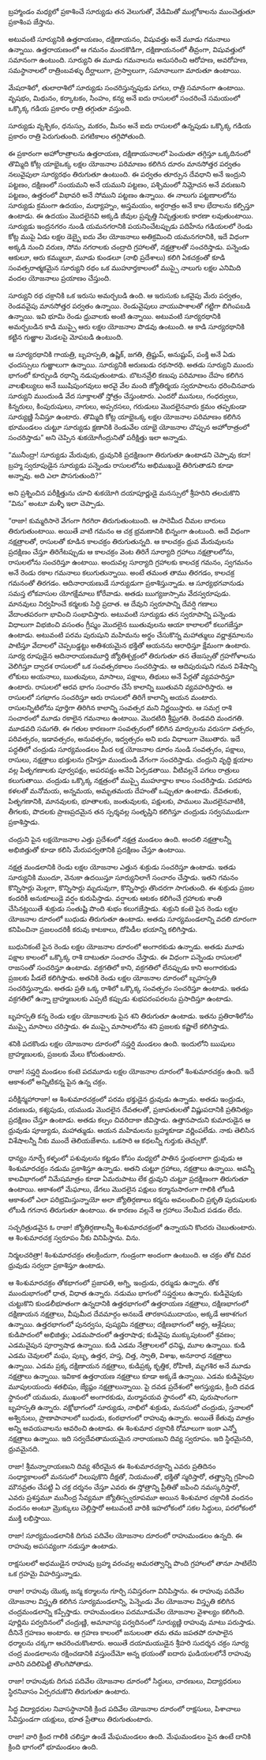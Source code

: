 ﻿బ్రహ్మాండం మధ్యలో ప్రకాశించే సూర్యుడు తన వెలుగుతో, వేడిమితో ముల్లోకాలను ముంచెత్తుతూ ప్రకాశింప జేస్తాను. 

అటువంటి సూర్యునికి ఉత్తరాయణం, దక్షిణాయనం, విషువత్తు అనే మూడు గమనాలు ఉన్నాయి. ఉత్తరాయణంలో ఆ గమనం మందకొడిగా, దక్షిణాయనంలో తీవ్రంగా, విషువత్తులో సమానంగా ఉంటుంది. సూర్యుని ఈ మూడు గమనాలను అనుసరించి ఆరోహణ, అవరోహణ, సమస్థానాలలో రాత్రింబవళ్ళు దీర్ఘాలుగా, హ్రస్వాలుగా, సమానాలుగా మారుతూ ఉంటాయి. 

మేషరాశిలో, తులారాశిలో సూర్యుడు సంచరిస్తున్నపుడు పగలు, రాత్రి సమానంగా ఉంటాయి. వృషభం, మిథునం, కర్కాటకం, సింహం, కన్య అనే ఐదు రాసులలో సంచరించే సమయంలో ఒక్కొక్క గడియ ప్రకారం రాత్రి తగ్గుతూ వస్తుంది. 

సూర్యుడు వృశ్చికం, ధనుస్సు, మకరం, మీనం అనే ఐదు రాసులలో ఉన్నపుడు ఒక్కొక్క గడియ ప్రకారం రాత్రి పెరుగుతుంది. పగటికాలం తగ్గిపోతుంది. 

ఈ ప్రకారంగా అహోరాత్రాలను ఉత్తరాయణ, దక్షిణాయనాలలో పెంచుతూ తగ్గిస్తూ ఒక్కదినంలో తొమ్మిది కోట్ల యాభైఒక్క లక్షల యోజనాల పరిమాణం కలిగిన దూరం మానసోత్తర పర్వతం నలువైపులా సూర్యరథం తిరుగుతూ ఉంటుంది. ఈ పర్వతం తూర్పున దేవధాని అనే ఇంద్రుని పట్టణం, దక్షిణంలో సంయమని అనే యముని పట్టణం, పశ్చిమంలో నిమ్లోచన అనే వరుణుని పట్టణం, ఉత్తరంలో విభావరి అనే సోముని పట్టణం ఉన్నాయి. ఈ నాలుగు పట్టణాలలోను సూర్యుడు క్రమంగా ఉదయం, మధ్యాహ్నం, అస్తమయం, అర్ధరాత్రం అనే కాల భేదాలను కల్పిస్తూ ఉంటాడు. ఈ ఉదయం మొదలైనవి అక్కడి జీవుల ప్రవృత్తి నివృత్తులకు కారణా లవుతుంటాయి. సూర్యుడు ఇంద్రనగరం నుండి యమనగరానికి పయనించేటప్పుడు పదిహేను గడియలలో రెండు కోట్ల ముపై ఏడు లక్షల డెబ్బై ఐదు వేల యోజనాలు అతిక్రమించి యమనగరానికి, ఇదే విధంగా అక్కడి నుంచి వరుణ, సోమ నగరాలకు చంద్రాది గ్రహాలతో, నక్షత్రాలతో సంచరిస్తాడు. పన్నెండు ఆకులూ, ఆరు కమ్ములూ, మూడు కుండలూ (నాభి ప్రదేశాలు) కలిగి ఏకచక్రంతో కూడి సంవత్సరాత్మకమైన సూర్యుని రథం ఒక ముహూర్తకాలంలో ముప్పై నాలుగు లక్షల ఎనిమిది వందల యోజనాలు ప్రయాణం చేస్తుంది. 

సూర్యుని రథ చక్రానికి ఒక ఇరుసు అమర్చబడి ఉంది. ఆ ఇరుసుకు ఒకవైపు మేరు పర్వతం, రెండవవైపు మానసోత్తర పర్వతం ఉన్నాయి. రెండువైపులు వాయుపాశాలతో గట్టిగా బిగింపబడి ఉన్నాయి. ఇవి భూమి రెండు ధ్రువాలకు అంటి ఉన్నాయి. అటువంటి సూర్యరథానికి అమర్చబడిన కాడి ముప్పై ఆరు లక్షల యోజనాల పొడవు ఉంటుంది. ఆ కాడి సూర్యరథానికి కట్టిన గుఱ్ఱాల మెడలపై మోపబడి ఉంటుంది. 

ఆ సూర్యరథానికి గాయత్రి, బృహస్పతి, ఉష్ణిక్, జగతి, త్రిష్టుప్, అనుష్టుప్, పంక్తి అనే ఏడు ఛందస్సులు గుఱ్ఱాలుగా ఉన్నాయి. సూర్యునికి అరుణుడు రథసారథి. అతడు సూర్యుని ముందు భాగంలో కూర్చుండి రథాన్ని నడుపుతుంటాడు. బొటనవ్రేలి కణుపు పరిమాణం దేహం కలిగిన వాలఖిల్యులు అనే ఋషిపుంగవులు అరవై వేల మంది జ్యోతిర్మయ స్వరూపాలను ధరించినవారు సూర్యుని ముందుండి వేద సూక్తాలతో స్తోత్రం చేస్తుంటారు. ఎందరో మునులు, గంధర్వులు, కిన్నరులు, కింపురుషులు, నాగులు, అప్సరసలు, గరుడులు మొదలైనవారు క్రమం తప్పకుండా సూర్యుణ్ణి సేవిస్తూ ఉంటారు. తొమ్మిది కోట్ల యాభైఒక్క లక్షల యోజనాల పరిమాణం కలిగిన భూమండలం చుట్టూ సూర్యుడు క్షణానికి రెండువేల యాభై యోజనాల చొప్పున అహోరాత్రంలో సంచరిస్తాడు” అని చెప్పిన శుకయోగీంద్రునితో పరీక్షిత్తు ఇలా అన్నాడు. 

“మునీంద్రా! సూర్యుడు మేరువుకు, ధ్రువునికి ప్రదక్షిణంగా తిరుగుతూ ఉంటాడని చెప్పావు కదా! బ్రహ్మ స్వరూపుడైన సూర్యుడు పన్నెండు రాసులలోను అభిముఖుడై తిరిగుతాడని కూడా అన్నావు. అది ఎలా పొసగుతుంది?” 

అని ప్రశ్నించిన పరీక్షిత్తును చూచి శుకయోగి దయాపూర్ణుడై మనస్సులో శ్రీహరిని తలచుకొని “విను” అంటూ మళ్ళీ ఇలా చెప్పాడు. 

“రాజా! కుమ్మరిసారె వేగంగా గిరగిరా తిరుగుతుంటుంది. ఆ సారెమీద చీమల బారులు తిరుగుతుంటాయి. అయితే వాటి గమనం ఆ చక్ర భ్రమణానికి భిన్నంగా ఉంటుంది. అదే విధంగా నక్షత్రాలతో, రాసులతో కూడిన కాలచక్రం తిరుగుతున్నది. ఆ కాలచక్రం ధ్రువ మేరువులను ప్రదక్షిణం చేస్తూ తిరిగేటప్పుడు ఆ కాలచక్రం వెంట తిరిగే సూర్యాది గ్రహాలు నక్షత్రాలలోను, రాసులలోను సంచరిస్తూ ఉంటాయి. అందువల్ల సూర్యాది గ్రహాలకు కాలచక్ర గమనం, స్వగమనం అనే రెండు రకాల గమనాలు కలుగుతున్నాయి. అంటే తమంత తాము తిరగడం, కాలచక్ర గమనంతో తిరగడం. ఆదినారాయణుడే సూర్యుడుగా ప్రకాశిస్తున్నాడు. ఆ సూర్యభగవానుడు సమస్త లోకవాసుల యోగక్షేమాలు కోరేవాడు. అతడు ఋగ్యజుస్సామ వేదస్వరూపుడు. మానవులు నిర్వహించే కర్మలకు సిద్ధి ప్రదాత. ఆ దేవుని స్వరూపాన్ని దేవర్షి గణాలు వేదాంతపరంగా భావించి సంభావిస్తారు. అటువంటి సూర్యుడు తన స్వరూపాన్ని పన్నెండు విధాలుగా విభజించి వసంతం గ్రీష్మం మొదలైన ఋతువులను ఆయా కాలాలలో కలుగజేస్తూ ఉంటాడు. అటువంటి పరమ పురుషుని మహిమను అర్థం చేసుకొన్న మహాత్ములు వర్ణాశ్రమాలను పాటిస్తూ వేదాలలో చెప్పబడ్డట్టు అతిశయమైన భక్తితో ఆయనను ఆరాధిస్తూ క్షేమంగా ఉంటారు. సూర్య రూపుడైన ఆదినారాయణమూర్తి జ్యోతిశ్చక్రంలో తిరుగుతూ తన తేజస్సుతో గ్రహగోళాలను వెలిగిస్తూ ద్వాదశ రాసులలో ఒక సంవత్సరకాలం సంచరిస్తాడు. ఆ ఆదిపురుషుని గమన విశేషాన్ని లోకులు అయనాలు, ఋతువులు, మాసాలు, పక్షాలు, తిథులు అనే పేర్లతో వ్యవహరిస్తూ ఉంటారు. రాసులలో ఆరవ భాగం సంచారం చేసే కాలాన్ని ఋతువని వ్యవహరిస్తారు. ఆ రాసులలో సగభాగం సంచరిస్తూ ఆరు రాసులలో తిరిగే కాలాన్ని అయన మంటారు. రాసులన్నిటిలోను పూర్తిగా తిరిగిన కాలాన్ని సంవత్సర మని నిర్ణయిస్తారు. ఆ సమగ్ర రాశి సంచారంలో మూడు రకాలైన గమనాలు ఉంటాయి. మొదటిది శ్రీఘ్రగతి. రెండవది మందగతి. మూడవది సమగతి. ఈ గతుల కారణంగా సంవత్సరంలో కలిగిన మార్పులను వరుసగా వత్సరం, పరివత్సరం, ఇడావత్సరం, అనువత్సరం, ఇద్వత్సరం అని ఐదు విధాలుగా చెబుతారు. ఇదే పద్ధతిలో చంద్రుడు సూర్యమండలం మీద లక్ష యోజనాల దూరం నుండి సంవత్సరం, పక్షాలు, రాసులు, నక్షత్రాలు భుక్తులను గ్రహిస్తూ ముందుండి వేగంగా సంచరిస్తాడు. చంద్రుని వృద్ధి క్షయాల వల్ల పితృగణాలకు పూర్వపక్షం, అపరపక్షం అనేవి ఏర్పడతాయి. వీటివల్లనే పగలు రాత్రులు కలుగుతాయి. చంద్రుడు ఒక్కొక్క నక్షత్రంలో ముప్పై ముహూర్తాల కాలం సంచరిస్తాడు. పదహారు కళలతో మనోమయ, అన్నమయ, అమృతమయ దేహంతో ఒప్పుతూ ఉంటాడు. దేవతలకు, పితృగణానికి, మానవులకు, భూతాలకు, జంతువులకు, పక్షులకు, పాములు మొదలైనవాటికి, తీగలకు, పొదలకు ప్రాణప్రదమైన తన స్పర్శవల్ల సంతృప్తిని కలిగిస్తూ చంద్రుడు సర్వసముడుగా ప్రకాశిస్తాడు. 

చంద్రుని పైన లక్షయోజనాల ఎత్తు ప్రదేశంలో నక్షత్ర మండలం ఉంది. అందలి నక్షత్రాలన్నీ అభిజిత్తుతో కూడా కలిసి మేరుపర్వతానికి ప్రదక్షిణం చేస్తూ ఉంటాయి. 

నక్షత్ర మండలానికి రెండు లక్షల యోజనాల ఎత్తున శుక్రుడు సంచరిస్తూ ఉంటాడు. ఇతడు సూర్యునికి ముందూ, వెనుకా ఉదయిస్తూ సూర్యునిలాగే సంచారం చేస్తాడు. ఇతని గమనం కొన్నిసార్లు మెల్లగా, కొన్నిసార్లు మృదువుగా, కొన్నిసార్లు తొందరగా సాగుతుంది. ఈ శుక్రుడు ప్రజల కందరికీ అనుకూలుడై వర్షం కురుపిస్తాడు. వర్షాలకు ఆటకం కలిగించే గ్రహాలకు శాంతి చేసినట్లయితే శుక్రుడు సంతుష్టి పొంది శుభం కలుగజేస్తాడు. శుక్రుని కంటె పైన రెండు లక్షల యోజనాల దూరంలో బుధుడు తిరుగుతూ ఉంటాడు. అతడు సూర్యమండలాన్ని వదలి దూరంగా కనిపించినా ప్రజలందరికీ కరువు కాటకాలు, దోపిడీల భయాన్ని కలిగిస్తాడు. 

బుధునికంటే పైన రెండు లక్షల యోజనాల దూరంలో అంగారకుడు ఉన్నాడు. అతడు మూడు పక్షాల కాలంలో ఒక్కొక్క రాశి దాటుతూ సంచారం చేస్తాడు. ఈ విధంగా పన్నెండు రాసులలో రాజసంతో సంచరిస్తూ ఉంటాడు. వక్రగతిలో కాని, వక్రగతిలో లేనప్పుడు కాని అంగారకుడు ప్రజలకు పీడలే కలిగిస్తాడు. అతనికి రెండు లక్షల యోజనాల దూరంలో బృహస్పతి సంచరిస్తున్నాడు. అతడు ప్రతి ఒక్క రాశిలో ఒక్కొక్క సంవత్సరం సంచరిస్తూ ఉంటాడు. ఇతడు వక్రగతిలో ఉన్నా బ్రాహ్మణులకు ఎప్పటి కప్పుడు శుభపరంపరలను ప్రసాదిస్తూ ఉంటాడు. 

బృహస్పతి కన్న రెండు లక్షల యోజనాలకు పైన శని తిరుగుతూ ఉంటాడు. ఇతను ప్రతిరాశిలోను ముప్పై మాసాలు చరిస్తాడు. ఈ ముప్పై మాసాలలోను శని ప్రజలకు కష్టాలే కలిగిస్తాడు. 

శనికి పదకొండు లక్షల యోజనాల దూరంలో సప్తర్షి మండలం ఉంది. ఇందులోని ఋషులు బ్రాహ్మణులకు, ప్రజలకు మేలు కోరుతుంటారు. 

రాజా! సప్తర్షి మండలం కంటె పదమూడు లక్షల యోజనాల దూరంలో శింశుమారచక్రం ఉంది. ఇదే ఆకాశంలో అన్నిటికన్న పైన ఉన్న చక్రం. 

పరీక్షిన్మహారాజా! ఆ శింశుమారచక్రంలో పరమ భక్తుడైన ధ్రువుడు ఉన్నాడు. అతడు ఇంద్రుడు, వరుణుడు, కశ్యపుడు, యముడు మొదలైన దేవతలతో, ప్రజాపతులతో విష్ణుపదానికి ప్రతినిత్యం ప్రదక్షిణం చేస్తూ ఉంటాడు. అతడు కల్పం చివరిదాకా జీవిస్తాడు. ఉత్తానపాదుని కుమారుడైన ఆ ధ్రువుడు పూజ్యుడు, మహాత్ముడు. ఆయన మహిమలను బ్రహ్మకూడా వర్ణింపలేడు. నాకు తెలిసిన విశేషాలన్నీ నీకు ముందే తెలియజేశాను. ఒకసారి ఆ కథలన్నీ గుర్తుకు తెచ్చుకో. 

ధాన్యం నూర్చే కళ్ళంలో పశువులను కట్టడం కోసం మధ్యలో పాతిన స్తంభంలాగా ధ్రువుడు ఆ శింశుమారచక్రం నడుమ ప్రకాశిస్తూ ఉన్నాడు. అతని చుట్టూ గ్రహాలు, నక్షత్రాలు ఉన్నాయి. అవన్నీ కాలవిభాగంలో నిమేషమాత్రం కూడా ఏమరుపాటు లేక ధ్రువుని చుట్టూ ప్రదక్షిణంగా తిరుగుతూ ఉంటాయి. ఆకాశంలో మేఘాలు, డేగలు మొదలైన పక్షులు కర్మానుసారంగా గాలికి లోబడి ఆకాశంలో ఎలా పరిభ్రమిస్తున్నాయో అలా జ్యోతిర్గణాలు కర్మను అవలంబించి ప్రకృతి పురుషులకు లోబడి గగనాన తిరుగుతూ ఉంటాయి. ఈ కారణం వల్లనే ఆ గ్రహాలు నేలమీద పడడం లేదు. 

సచ్చరిత్రుడవైన ఓ రాజా! జ్యోతిర్గణాలన్నీ శింశుమారచక్రంలో ఉన్నాయని కొందరు చెబుతుంటారు. ఆ శింశుమారచక్ర స్వరూపం నీకు వినిపిస్తాను. విను. 

నిర్మలచరిత్రా! శింశుమారచక్రం తలక్రిందుగా, గుండ్రంగా అందంగా ఉంటుంది. ఆ చక్రం తోక చివర ధ్రువుడు సర్వదా ప్రకాశిస్తూ ఉంటాడు. 

ఆ శింశుమారచక్రం తోకభాగంలో ప్రజాపతి, అగ్ని, ఇంద్రుడు, ధర్ముడు ఉన్నారు. తోక ముందుభాగంలో ధాత, విధాత ఉన్నారు. నడుము భాగంలో సప్తర్షులు ఉన్నారు. కుడివైపుకు చుట్టుకొని కుండలీభూతంగా ఉన్నదానికి ఉత్తరభాగంలో ఉత్తరాయణ నక్షత్రాలు, దక్షిణభాగంలో దక్షిణాయన నక్షత్రాలు, వీపుమీద దేవమార్గం అనబడే తారకాసముదాయం, అక్కడే ఆకాశగంగ ఉన్నాయి. ఉత్తరభాగంలో పునర్వసు, పుష్యమి నక్షత్రాలు; దక్షిణభాగంలో ఆర్ద్ర, ఆశ్లేషలు; కుడిపాదంలో అభిజిత్తు; ఎడమపాదంలో ఉత్తరాషాఢ; కుడివైపు ముక్కుపుటంలో శ్రవణం; ఎడమవైపున పూర్వాషాఢ ఉన్నాయి. కుడి ఎడమ నేత్రాలలలో ధనిష్ఠ, మూల ఉన్నాయి. కుడి ఎడమ చెవులలో మఘ, పుబ్బ, ఉత్తర, హస్త, చిత్త, స్వాతి, విశాఖ, అనూరాధ నక్షత్రాలు ఉన్నాయి. ఎడమ ప్రక్క దక్షిణాయన నక్షత్రాలు, కుడిప్రక్క కృత్తిక, రోహిణి, మృగశిర అనే మూడు నక్షత్రాలు ఉన్నాయి. ఇవికాక ఉత్తరాయణ నక్షత్రాలు కూడా అక్కడే ఉన్నాయి. ఎడమ కుడివైపుల మూపులయందు శతభిషం, జ్యేష్ఠం నక్షత్రాలున్నాయి. పై దవడ ప్రదేశంలో అగస్త్యుడు, క్రింది దవడ స్థానంలో యముడు, ముఖంలో అంగారకుడు, మర్మావయవ స్థానంలో శని, పురుషాంగంగా బృహస్పతి ఉన్నారు. వక్షోభాగంలో సూర్యుడు, నాభిలో శుక్రుడు, మనసులో చంద్రుడు, స్తనాలలో అశ్వినులు, ప్రాణాపానాలలో బుధుడు, కంఠభాగంలో రాహువు ఉన్నారు. అయితే కేతువు మాత్రం అన్ని అవయవాలను ఆవరించి ఉంటాడు. ఈ శింశుమార చక్రానికి రోమాలుగా ఇంకా ఎన్నో నక్షత్రాలు ఉన్నాయి. ఇది సర్వదేవతామయమైన నారాయణుని దివ్య స్వరూపం. ఇది స్థిరమైనది, ధ్రువమైనది. 

రాజా! శ్రీమన్నారాయణుని దివ్య శరీరమైన ఈ శింశుమారచక్రాన్ని ఎవరు ప్రతిదినం సంధ్యాకాలంలో మనసులో నిలుపుకొని దీక్షతో, నియమంతో, భక్తితో స్మరిస్తారో, తత్త్వాన్ని గ్రహించి మౌనవ్రతం చేపట్టి ఏ చక్ర దర్శనం చేస్తూ ఎవరు ఈ స్తోత్రాన్ని ప్రీతితో జపించి నమస్కరిస్తారో, ఎవరు ప్రశస్తమూ మునీంద్ర సేవ్యమూ జ్యోతిస్స్వరూపమూ అయిన శింశుమార చక్రానికి వందనం వందనం అంటూ మ్రొక్కులు చెల్లిస్తారో అటువంటి వారికి ఇహలోకంలో సకల సిద్ధులు, పరలోకంలో ముక్తి లభిస్తాయి. 

రాజా! సూర్యమండలానికి దిగువ పదివేల యోజనాల దూరంలో రాహుమండలం ఉన్నది. ఈ రాహువు అపసవ్యంగా నడుస్తూ ఉంటాడు. 

రాక్షసులలో అధముడైన రాహువు బ్రహ్మ వరంవల్ల అమరత్వాన్ని పొంది గ్రహాలలో తానూ సాటిలేని ఒక గ్రహమై విహరిస్తున్నాడు. 

రాజా! రాహువు యొక్క జన్మ కర్మాలను గూర్చి సవిస్తరంగా వినిపిస్తాను. ఈ రాహువు పదివేల యోజనాల విస్తృతి కలిగిన సూర్యమండలాన్ని, పెన్నెండు వేల యోజనాల విస్తృతి కలిగిన చంద్రమండలాన్ని కప్పేస్తాడు. రాహుమండలం పదమూడువేల యోజనాల వైశాల్యం కలిగింది. పూర్ణిమ పర్వదినంలో చంద్రుణ్ణి, అమావాస్య పర్వదినంలో సూర్యుణ్ణి రాహువు మాటు పరుస్తాడు. దీనినే గ్రహణం అంటారు. ఆ గ్రహణ కాలంలో జనులంతా తమ తమ జపతపో రూపాలైన ధర్మాలను చక్కగా ఆచరించుకొంటారు. అయితే దయామయుడైన శ్రీహరి సుదర్శన చక్రం సూర్య చంద్ర మండలాలను రక్షించడానికి వస్తుందేమో అన్న భయంతో ఐదారు ఘడియలలోనే రాహువు వారిని వదిలిపెట్టి తొలగిపోతాడు. 

రాజా! రాహువుకు దిగువ పదివేల యోజనాల దూరంలో సిద్ధులు, చారణులు, విద్యాధరులు స్థిరనివాసం ఏర్పరచుకొని తిరుగుతూ ఉంటారు. 

సిద్ధ విద్యాధరుల నివాసస్థానానికి క్రింద పదివేల యోజనాల దూరంలో రాక్షసులు, పిశాచాలు సేవిస్తుండగా యక్షులు, భూత ప్రేతాలు తిరుగుతుంటారు. 

రాజా! వారి క్రింద గాలికి చలిస్తూ ఉండే మేఘమండలం ఉంది. మేఘమండలం పైన ఉంటే దానికి క్రింది భాగంలో భూమండలం ఉంది. 

